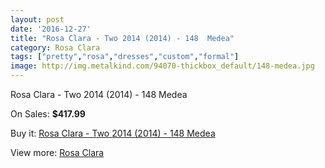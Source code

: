 ```yaml
---
layout: post
date: '2016-12-27'
title: "Rosa Clara - Two 2014 (2014) - 148  Medea"
category: Rosa Clara
tags: ["pretty","rosa","dresses","custom","formal"]
image: http://img.metalkind.com/94070-thickbox_default/148-medea.jpg
---
```

Rosa Clara - Two 2014 (2014) - 148  Medea

On Sales: **$417.99**
<a href="https://www.metalkind.com/en/rosa-clara/3854-148-medea.html"><amp-img layout="responsive" width="600" height="600" src="//img.metalkind.com/94070-thickbox_default/148-medea.jpg" alt="Rosa Clara - Two 2014 (2014) - 148  Medea 0" /></a>
<a href="https://www.metalkind.com/en/rosa-clara/3854-148-medea.html"><amp-img layout="responsive" width="600" height="600" src="//img.metalkind.com/94071-thickbox_default/148-medea.jpg" alt="Rosa Clara - Two 2014 (2014) - 148  Medea 1" /></a>
<a href="https://www.metalkind.com/en/rosa-clara/3854-148-medea.html"><amp-img layout="responsive" width="600" height="600" src="//img.metalkind.com/94072-thickbox_default/148-medea.jpg" alt="Rosa Clara - Two 2014 (2014) - 148  Medea 2" /></a>
<a href="https://www.metalkind.com/en/rosa-clara/3854-148-medea.html"><amp-img layout="responsive" width="600" height="600" src="//img.metalkind.com/94073-thickbox_default/148-medea.jpg" alt="Rosa Clara - Two 2014 (2014) - 148  Medea 3" /></a>
<a href="https://www.metalkind.com/en/rosa-clara/3854-148-medea.html"><amp-img layout="responsive" width="600" height="600" src="//img.metalkind.com/94074-thickbox_default/148-medea.jpg" alt="Rosa Clara - Two 2014 (2014) - 148  Medea 4" /></a>

Buy it: [Rosa Clara - Two 2014 (2014) - 148  Medea](https://www.metalkind.com/en/rosa-clara/3854-148-medea.html "Rosa Clara - Two 2014 (2014) - 148  Medea")

View more: [Rosa Clara](https://www.metalkind.com/en/173-rosa-clara "Rosa Clara")